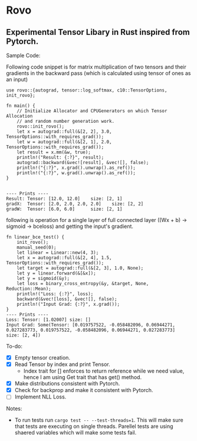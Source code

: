 # Rovo

## Experimental Tensor Libary in Rust inspired from Pytorch.

Sample Code:

Following code snippet is for matrix multiplication of two tensors and their gradients in the backward pass (which is calculated using tensor of ones as an input)

```
use rovo::{autograd, tensor::log_softmax, c10::TensorOptions, init_rovo};

fn main() {
    // Initialize Allocator and CPUGenerators on which Tensor Allocation
    // and random number generation work.
    rovo::init_rovo();
    let x = autograd::full(&[2, 2], 3.0, TensorOptions::with_requires_grad());
    let w = autograd::full(&[2, 1], 2.0, TensorOptions::with_requires_grad());
    let result = x.mm(&w, true);
    println!("Result: {:?}", result);
    autograd::backward(&vec![result], &vec![], false);
    println!("{:?}", x.grad().unwrap().as_ref());
    println!("{:?}", w.grad().unwrap().as_ref());
}


---- Prints ----
Result: Tensor: [12.0, 12.0]    size: [2, 1]
gradX:  Tensor: [2.0, 2.0, 2.0, 2.0]    size: [2, 2]
gradW:  Tensor: [6.0, 6.0]      size: [2, 1]
```

following is operation for a single layer of full connected layer ((Wx + b) -> sigmoid -> bceloss) and
getting the input's gradient.

```
fn linear_bce_test() {
    init_rovo();
    manual_seed(0);
    let linear = Linear::new(4, 3);
    let x = autograd::full(&[2, 4], 1.5, TensorOptions::with_requires_grad());
    let target = autograd::full(&[2, 3], 1.0, None);
    let y = linear.forward(&[&x]);
    let y = sigmoid(&y);
    let loss = binary_cross_entropy(&y, &target, None, Reduction::Mean);
    println!("Loss: {:?}", loss);
    backward(&vec![loss], &vec![], false);
    println!("Input Grad: {:?}", x.grad());
}
---- Prints ----
Loss: Tensor: [1.02007] size: []
Input Grad: Some(Tensor: [0.019757522, -0.058482096, 0.06944271, 0.027283773, 0.019757522, -0.058482096, 0.06944271, 0.027283773]       size: [2, 4])
```

To-do:

- [x] Empty tensor creation.
- [x] Read Tensor by index and print Tensor.
  - Index trait for [] enforces to return reference while we need value, hence I am using Get trait that has get() method.
- [x] Make distributions consistent with Pytorch.
- [x] Check for backprop and make it consistent with Pytorch.
- [ ] Implement NLL Loss.

Notes:

- To run tests run `cargo test -- --test-threads=1`. This will make sure that tests are executing on single threads. Parellel tests are using shaered variables which will make some tests fail.
